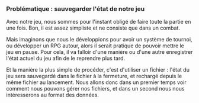 ### Problématique : sauvegarder l'état de notre jeu

Avec notre jeu, nous sommes pour l'instant obligé de faire toute la partie en une fois.
Bon, il est assez simpliste et ne consiste que dans un combat.

Mais imaginons que nous le développions pour avoir un système de tournoi, ou développer un RPG autour, alors il serait pratique de pouvoir mettre le jeu en pause.
Pour cela, il va falloir d'une manière ou d'une autre enregistrer l'état actuel du jeu afin de le reprendre plus tard.

Et la manière la plus simple de procéder, c'est d'utiliser un fichier : l'état du jeu sera sauvegardé dans le fichier à la fermeture, et rechargé depuis le même fichier au lancement.
Nous allons donc dans un premier temps voir comment nous pouvons gérer nos fichiers, et dans un second nous nous intéresserons au format des données.
